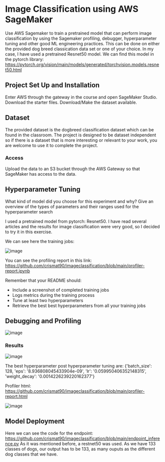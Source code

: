 # Image Classification using AWS SageMaker

Use AWS Sagemaker to train a pretrained model that can perform image classification by using the Sagemaker profiling, debugger, hyperparameter tuning and other good ML engineering practices. This can be done on either the provided dog breed classication data set or one of your choice.
In my case, I have used a pretrained Resnet50 model. We can find this model in the pytorch library: https://pytorch.org/vision/main/models/generated/torchvision.models.resnet50.html

## Project Set Up and Installation
Enter AWS through the gateway in the course and open SageMaker Studio. 
Download the starter files.
Download/Make the dataset available. 

## Dataset
The provided dataset is the dogbreed classification dataset which can be found in the classroom.
The project is designed to be dataset independent so if there is a dataset that is more interesting or relevant to your work, you are welcome to use it to complete the project.

### Access
Upload the data to an S3 bucket through the AWS Gateway so that SageMaker has access to the data. 

## Hyperparameter Tuning
What kind of model did you choose for this experiment and why? Give an overview of the types of parameters and their ranges used for the hyperparameter search

I used a pretrained model from pytorch: Resnet50. I have read several articles and the results for image classification were very good, so I decided to try it in this exercise.

We can see here the training jobs:

![image](https://user-images.githubusercontent.com/23742704/183263521-3e0875a9-2f86-4650-9355-eee79dfc6b9f.png)


You can see the profiling report in this link: https://github.com/crismat90/imageclassification/blob/main/profiler-report.ipynb

Remember that your README should:
- Include a screenshot of completed training jobs
- Logs metrics during the training process
- Tune at least two hyperparameters
- Retrieve the best best hyperparameters from all your training jobs

## Debugging and Profiling

![image](https://user-images.githubusercontent.com/23742704/183263229-ee86d862-37b0-4667-8352-7986d925b52a.png)

### Results

![image](https://user-images.githubusercontent.com/23742704/183263569-ef0507b6-3a68-4a03-b90a-b245c2acc4a2.png)



The best hyperparameter post hyperparameter tuning are:
{'batch_size': 128, 'eps': '8.936808045433904e-09', 'lr': '0.059950406352148315', 'weight_decay': '0.0014226239220162377'}

Profiler html: https://github.com/crismat90/imageclassification/blob/main/profiler-report.html


![image](https://user-images.githubusercontent.com/23742704/183263798-58431d4b-1bfd-44f3-af9d-09e498180420.png)

## Model Deployment

Here we can see the code for the endpoint: https://github.com/crismat90/imageclassification/blob/main/endpoint_inference.py
As it was mentioned before, a restnet50 was used. As we have 133 classes of dogs, our output has to be 133, as many ouputs as the different dog classes that we have.

